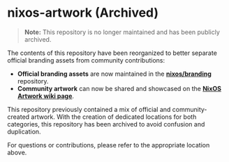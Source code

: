 # nixos-artwork (Archived)

> **Note:** This repository is no longer maintained and has been publicly archived.

The contents of this repository have been reorganized to better separate official branding assets from community contributions:

- **Official branding assets** are now maintained in the [**nixos/branding**](https://github.com/NixOS/branding) repository.
- **Community artwork** can now be shared and showcased on the [**NixOS Artwork wiki page**](https://wiki.nixos.org/wiki/Artwork).

This repository previously contained a mix of official and community-created artwork.
With the creation of dedicated locations for both categories, this repository has been archived to avoid confusion and duplication.

For questions or contributions, please refer to the appropriate location above.
